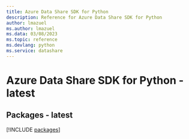 ```yaml
---
title: Azure Data Share SDK for Python
description: Reference for Azure Data Share SDK for Python
author: lmazuel
ms.author: lmazuel
ms.data: 03/08/2023
ms.topic: reference
ms.devlang: python
ms.service: datashare
---
```

# Azure Data Share SDK for Python - latest
## Packages - latest
[!INCLUDE [packages](data-share-index.md)]